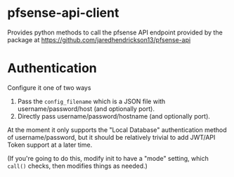 # pfsense-api-client

Provides python methods to call the pfsense API endpoint provided by the package at https://github.com/jaredhendrickson13/pfsense-api

# Authentication

Configure it one of two ways 

1. Pass the `config_filename` which is a JSON file with username/password/host (and optionally port).
2. Directly pass username/password/hostname (and optionally port).

At the moment it only supports the "Local Database" authentication method of username/password, but it should be relatively trivial to add JWT/API Token support at a later time.

(If you're going to do this, modify init to have a "mode" setting, which `call()` checks, then modifies things as needed.)